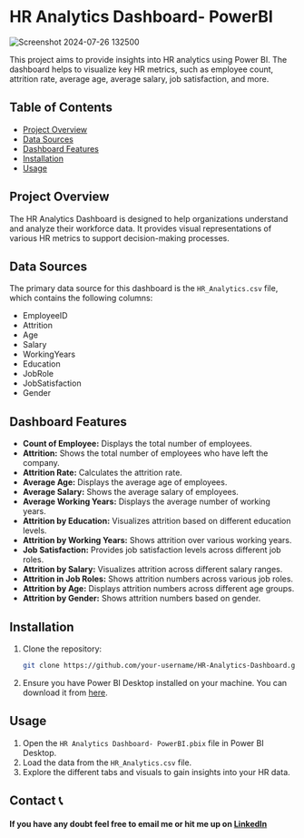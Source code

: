 # HR Analytics Dashboard- PowerBI

![Screenshot 2024-07-26 132500](https://github.com/user-attachments/assets/c4d9e23b-130b-4652-9265-4977e3d679f1)


This project aims to provide insights into HR analytics using Power BI. The dashboard helps to visualize key HR metrics, such as employee count, attrition rate, average age, average salary, job satisfaction, and more. 

## Table of Contents
- [Project Overview](#project-overview)
- [Data Sources](#data-sources)
- [Dashboard Features](#dashboard-features)
- [Installation](#installation)
- [Usage](#usage)

## Project Overview
The HR Analytics Dashboard is designed to help organizations understand and analyze their workforce data. It provides visual representations of various HR metrics to support decision-making processes.

## Data Sources
The primary data source for this dashboard is the `HR_Analytics.csv` file, which contains the following columns:
- EmployeeID
- Attrition
- Age
- Salary
- WorkingYears
- Education
- JobRole
- JobSatisfaction
- Gender

## Dashboard Features
- **Count of Employee:** Displays the total number of employees.
- **Attrition:** Shows the total number of employees who have left the company.
- **Attrition Rate:** Calculates the attrition rate.
- **Average Age:** Displays the average age of employees.
- **Average Salary:** Shows the average salary of employees.
- **Average Working Years:** Displays the average number of working years.
- **Attrition by Education:** Visualizes attrition based on different education levels.
- **Attrition by Working Years:** Shows attrition over various working years.
- **Job Satisfaction:** Provides job satisfaction levels across different job roles.
- **Attrition by Salary:** Visualizes attrition across different salary ranges.
- **Attrition in Job Roles:** Shows attrition numbers across various job roles.
- **Attrition by Age:** Displays attrition numbers across different age groups.
- **Attrition by Gender:** Shows attrition numbers based on gender.

## Installation
1. Clone the repository:
    ```bash
    git clone https://github.com/your-username/HR-Analytics-Dashboard.git
    ```
2. Ensure you have Power BI Desktop installed on your machine. You can download it from [here](https://powerbi.microsoft.com/desktop/).

## Usage
1. Open the `HR Analytics Dashboard- PowerBI.pbix` file in Power BI Desktop.
2. Load the data from the `HR_Analytics.csv` file.
3. Explore the different tabs and visuals to gain insights into your HR data.

## Contact 📞

#### If you have any doubt feel free to email me or hit me up on [LinkedIn](https://www.linkedin.com/in/bhoomikamittal48/)
